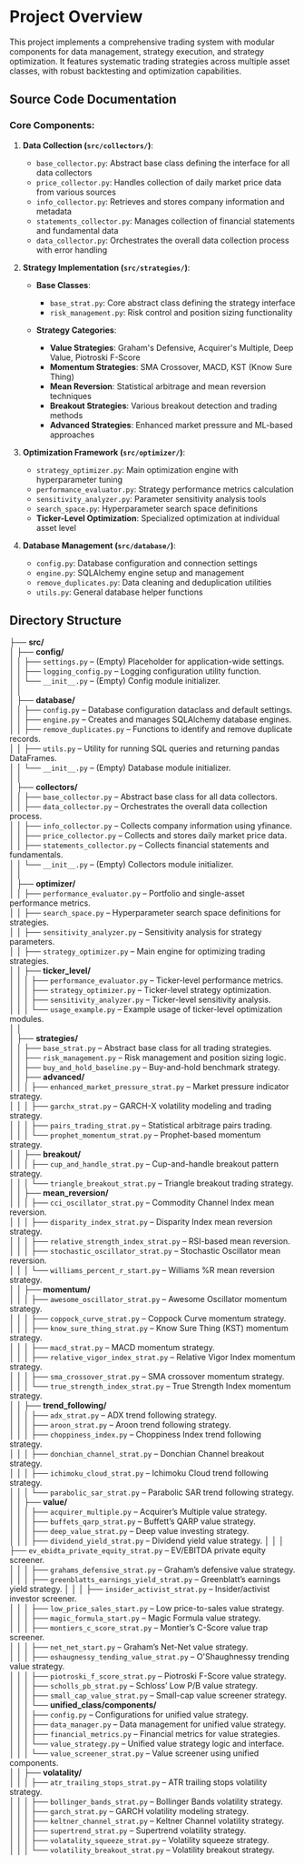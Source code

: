 # Project Overview

This project implements a comprehensive trading system with modular components for data management, strategy execution, and strategy optimization. It features systematic trading strategies across multiple asset classes, with robust backtesting and optimization capabilities.

## Source Code Documentation

### Core Components:

1. **Data Collection (`src/collectors/`)**:
   - `base_collector.py`: Abstract base class defining the interface for all data collectors
   - `price_collector.py`: Handles collection of daily market price data from various sources
   - `info_collector.py`: Retrieves and stores company information and metadata
   - `statements_collector.py`: Manages collection of financial statements and fundamental data
   - `data_collector.py`: Orchestrates the overall data collection process with error handling

2. **Strategy Implementation (`src/strategies/`)**:
   - **Base Classes**:
     - `base_strat.py`: Core abstract class defining the strategy interface
     - `risk_management.py`: Risk control and position sizing functionality
   
   - **Strategy Categories**:
     - **Value Strategies**: Graham's Defensive, Acquirer's Multiple, Deep Value, Piotroski F-Score
     - **Momentum Strategies**: SMA Crossover, MACD, KST (Know Sure Thing)
     - **Mean Reversion**: Statistical arbitrage and mean reversion techniques
     - **Breakout Strategies**: Various breakout detection and trading methods
     - **Advanced Strategies**: Enhanced market pressure and ML-based approaches

3. **Optimization Framework (`src/optimizer/`)**:
   - `strategy_optimizer.py`: Main optimization engine with hyperparameter tuning
   - `performance_evaluator.py`: Strategy performance metrics calculation
   - `sensitivity_analyzer.py`: Parameter sensitivity analysis tools
   - `search_space.py`: Hyperparameter search space definitions
   - **Ticker-Level Optimization**: Specialized optimization at individual asset level

4. **Database Management (`src/database/`)**:
   - `config.py`: Database configuration and connection settings
   - `engine.py`: SQLAlchemy engine setup and management
   - `remove_duplicates.py`: Data cleaning and deduplication utilities
   - `utils.py`: General database helper functions

## Directory Structure

├── **src/**  
│   ├── **config/**  
│   │   ├── `settings.py` – (Empty) Placeholder for application-wide settings.  
│   │   ├── `logging_config.py` – Logging configuration utility function.  
│   │   └── `__init__.py` – (Empty) Config module initializer.  
│   │  
│   ├── **database/**  
│   │   ├── `config.py` – Database configuration dataclass and default settings.  
│   │   ├── `engine.py` – Creates and manages SQLAlchemy database engines.  
│   │   ├── `remove_duplicates.py` – Functions to identify and remove duplicate records.  
│   │   ├── `utils.py` – Utility for running SQL queries and returning pandas DataFrames.  
│   │   └── `__init__.py` – (Empty) Database module initializer.  
│   │  
│   ├── **collectors/**  
│   │   ├── `base_collector.py` – Abstract base class for all data collectors.  
│   │   ├── `data_collector.py` – Orchestrates the overall data collection process.  
│   │   ├── `info_collector.py` – Collects company information using yfinance.  
│   │   ├── `price_collector.py` – Collects and stores daily market price data.  
│   │   ├── `statements_collector.py` – Collects financial statements and fundamentals.  
│   │   └── `__init__.py` – (Empty) Collectors module initializer.  
│   │  
│   ├── **optimizer/**  
│   │   ├── `performance_evaluator.py` – Portfolio and single-asset performance metrics.  
│   │   ├── `search_space.py` – Hyperparameter search space definitions for strategies.  
│   │   ├── `sensitivity_analyzer.py` – Sensitivity analysis for strategy parameters.  
│   │   ├── `strategy_optimizer.py` – Main engine for optimizing trading strategies.  
│   │   ├── **ticker_level/**  
│   │   │   ├── `performance_evaluator.py` – Ticker-level performance metrics.  
│   │   │   ├── `strategy_optimizer.py` – Ticker-level strategy optimization.  
│   │   │   ├── `sensitivity_analyzer.py` – Ticker-level sensitivity analysis.  
│   │   │   └── `usage_example.py` – Example usage of ticker-level optimization modules.  
│   │  
│   ├── **strategies/**  
│   │   ├── `base_strat.py` – Abstract base class for all trading strategies.  
│   │   ├── `risk_management.py` – Risk management and position sizing logic.  
│   │   ├── `buy_and_hold_baseline.py` – Buy-and-hold benchmark strategy.  
│   │   ├── **advanced/**  
│   │   │   ├── `enhanced_market_pressure_strat.py` – Market pressure indicator strategy.  
│   │   │   ├── `garchx_strat.py` – GARCH-X volatility modeling and trading strategy.  
│   │   │   ├── `pairs_trading_strat.py` – Statistical arbitrage pairs trading.  
│   │   │   └── `prophet_momentum_strat.py` – Prophet-based momentum strategy.  
│   │   ├── **breakout/**  
│   │   │   ├── `cup_and_handle_strat.py` – Cup-and-handle breakout pattern strategy.  
│   │   │   └── `triangle_breakout_strat.py` – Triangle breakout trading strategy.  
│   │   ├── **mean_reversion/**  
│   │   │   ├── `cci_oscillator_strat.py` – Commodity Channel Index mean reversion.  
│   │   │   ├── `disparity_index_strat.py` – Disparity Index mean reversion strategy.  
│   │   │   ├── `relative_strength_index_strat.py` – RSI-based mean reversion.  
│   │   │   ├── `stochastic_oscillator_strat.py` – Stochastic Oscillator mean reversion.  
│   │   │   └── `williams_percent_r_start.py` – Williams %R mean reversion strategy.  
│   │   ├── **momentum/**  
│   │   │   ├── `awesome_oscillator_strat.py` – Awesome Oscillator momentum strategy.  
│   │   │   ├── `coppock_curve_strat.py` – Coppock Curve momentum strategy.  
│   │   │   ├── `know_sure_thing_strat.py` – Know Sure Thing (KST) momentum strategy.  
│   │   │   ├── `macd_strat.py` – MACD momentum strategy.  
│   │   │   ├── `relative_vigor_index_strat.py` – Relative Vigor Index momentum strategy.  
│   │   │   ├── `sma_crossover_strat.py` – SMA crossover momentum strategy.  
│   │   │   └── `true_strength_index_strat.py` – True Strength Index momentum strategy.  
│   │   ├── **trend_following/**  
│   │   │   ├── `adx_strat.py` – ADX trend following strategy.  
│   │   │   ├── `aroon_strat.py` – Aroon trend following strategy.  
│   │   │   ├── `choppiness_index.py` – Choppiness Index trend following strategy.  
│   │   │   ├── `donchian_channel_strat.py` – Donchian Channel breakout strategy.  
│   │   │   ├── `ichimoku_cloud_strat.py` – Ichimoku Cloud trend following strategy.  
│   │   │   └── `parabolic_sar_strat.py` – Parabolic SAR trend following strategy.  
│   │   ├── **value/**  
│   │   │   ├── `acquirer_multiple.py` – Acquirer’s Multiple value strategy.  
│   │   │   ├── `buffets_qarp_strat.py` – Buffett’s QARP value strategy.  
│   │   │   ├── `deep_value_strat.py` – Deep value investing strategy.  
│   │   │   ├── `dividend_yield_strat.py` – Dividend yield value strategy.
│   │   │   ├── `ev_ebidta_private_equity_strat.py` – EV/EBITDA private equity screener.  
│   │   │   ├── `grahams_defensive_strat.py` – Graham’s defensive value strategy.  
│   │   │   ├── `greenblatts_earnings_yield_strat.py` – Greenblatt’s earnings yield strategy.
│   │   │   ├── `insider_activist_strat.py` – Insider/activist investor screener.  
│   │   │   ├── `low_price_sales_start.py` – Low price-to-sales value strategy.  
│   │   │   ├── `magic_formula_start.py` – Magic Formula value strategy.  
│   │   │   ├── `montiers_c_score_strat.py` – Montier’s C-Score value trap screener.  
│   │   │   ├── `net_net_start.py` – Graham’s Net-Net value strategy.  
│   │   │   ├── `oshaugnessy_tending_value_strat.py` – O'Shaughnessy trending value strategy.  
│   │   │   ├── `piotroski_f_score_strat.py` – Piotroski F-Score value strategy.  
│   │   │   ├── `scholls_pb_strat.py` – Schloss’ Low P/B value strategy.  
│   │   │   ├── `small_cap_value_strat.py` – Small-cap value screener strategy.  
│   │   │   └── **unified_class/components/**  
│   │   │       ├── `config.py` – Configurations for unified value strategy.  
│   │   │       ├── `data_manager.py` – Data management for unified value strategy.  
│   │   │       ├── `financial_metrics.py` – Financial metrics for value strategies.  
│   │   │       └── `value_strategy.py` – Unified value strategy logic and interface.  
│   │   │   └── `value_screener_strat.py` – Value screener using unified components.  
│   │   ├── **volatality/**  
│   │   │   ├── `atr_trailing_stops_strat.py` – ATR trailing stops volatility strategy.  
│   │   │   ├── `bollinger_bands_strat.py` – Bollinger Bands volatility strategy.  
│   │   │   ├── `garch_strat.py` – GARCH volatility modeling strategy.  
│   │   │   ├── `keltner_channel_strat.py` – Keltner Channel volatility strategy.  
│   │   │   ├── `supertrend_strat.py` – Supertrend volatility strategy.  
│   │   │   ├── `volatality_squeeze_strat.py` – Volatility squeeze strategy.  
│   │   │   └── `volatility_breakout_strat.py` – Volatility breakout strategy.
```

